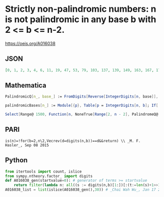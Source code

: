 # Strictly non\-palindromic numbers: n is not palindromic in any base b with 2 <\= b <\= n\-2\.
https://oeis.org/A016038
## JSON
```JSON
[0, 1, 2, 3, 4, 6, 11, 19, 47, 53, 79, 103, 137, 139, 149, 163, 167, 179, 223, 263, 269, 283, 293, 311, 317, 347, 359, 367, 389, 439, 491, 563, 569, 593, 607, 659, 739, 827, 853, 877, 977, 983, 997, 1019, 1049, 1061, 1187, 1213, 1237, 1367, 1433, 1439, 1447, 1459]
```
## Mathematica
```Mathematica
PalindromicQ[n_, base_] := FromDigits[Reverse[IntegerDigits[n, base]], base] == n; PalindromicBases[n_] := Select[Range[2, n-2], PalindromicQ[n, # ] &]; StrictlyPalindromicQ[n_] := PalindromicBases[n] == {}; Select[Range[150], StrictlyPalindromicQ] (* _Herman Beeksma_, Jul 16 2005*)
```
```Mathematica
palindromicBases[n_] := Module[{p}, Table[p = IntegerDigits[n, b]; If[ p == Reverse[p], {b, p}, Sequence @@ {}], {b, 2, n - 2}]]; lst = {0, 1, 4, 6}; Do[ If[ Length@ palindromicBases@ Prime@n == 0, AppendTo[lst, Prime@n]], {n, 10000}]; lst (* _Robert G. Wilson v_, Mar 08 2008 *)
```
```Mathematica
Select[Range@ 1500, Function[n, NoneTrue[Range[2, n - 2], PalindromeQ@ IntegerDigits[n, #] &]]] (* _Michael De Vlieger_, Dec 24 2017 *)
```
## PARI
```PARI
is(n)=!for(b=2,n\2,Vecrev(d=digits(n,b))==d&&return) \\ _M. F. Hasler_, Sep 08 2015
```
## Python
```Python
from itertools import count, islice
from sympy.ntheory.factor_ import digits
def A016038_gen(startvalue=0): # generator of terms >= startvalue
    return filter(lambda n: all((s := digits(n,b)[1:])[:(t:=len(s)+1>>1)]!=s[:-t-1:-1] for b in range(2,n-1)), count(max(startvalue,0)))
A016038_list = list(islice(A016038_gen(),30)) # _Chai Wah Wu_, Jan 17 2024
```
